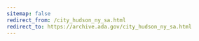 ```yaml
---
sitemap: false 
redirect_from: /city_hudson_ny_sa.html 
redirect_to: https://archive.ada.gov/city_hudson_ny_sa.html 
---
```


